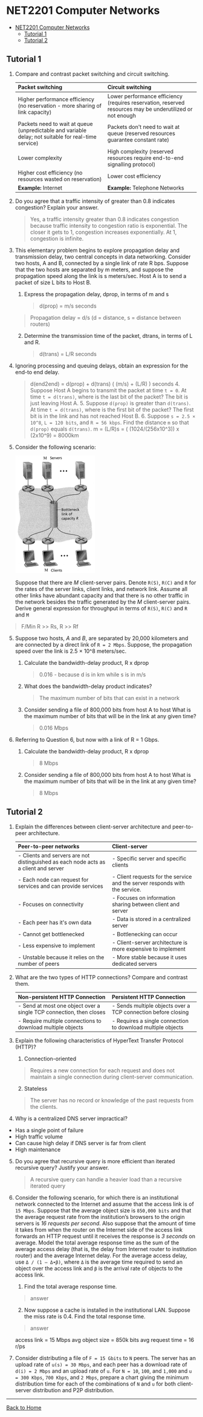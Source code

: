 # NET2201 Computer Networks

- [NET2201 Computer Networks](#net2201-computer-networks)
  - [Tutorial 1](#tutorial-1)
  - [Tutorial 2](#tutorial-2)

## Tutorial 1

1. Compare and contrast packet switching and circuit switching.

   | Packet switching                                                                                     | Circuit switching                                                                                         |
   | ---------------------------------------------------------------------------------------------------- | --------------------------------------------------------------------------------------------------------- |
   | Higher performance efficiency (no reservation - more sharing of link capacity)                       | Lower performance efficiency (requires reservation, reserved resources may be underutilized or not enough |
   | Packets need to wait at queue (unpredictable and variable delay; not suitable for real-time service) | Packets don't need to wait at queue (reserved resources guarantee constant rate)                          |
   | Lower complexity                                                                                     | High complexity (reserved resources require end-to-end signalling protocol)                               |
   | Higher cost efficiency (no resources wasted on reservation)                                          | Lower cost efficiency                                                                                     |
   | **Example:** Internet                                                                                | **Example:** Telephone Networks                                                                           |

2. Do you agree that a traffic intensity of greater than 0.8 indicates congestion? Explain your answer.
	> Yes, a traffic intensity greater than 0.8 indicates congestion because traffic intensity to congestion ratio is exponential. The closer it gets to 1, congestion increases exponentially. At 1, congestion is infinite.

3. This elementary problem begins to explore propagation delay and transmission delay, two central concepts in data networking. Consider two hosts, A and B, connected by a single link of rate R bps. Suppose that the two hosts are separated by m meters, and suppose the propagation speed along the link is s meters/sec. Host A is to send a packet of size L bits to Host B.
	1. Express the propagation delay, dprop, in terms of m and s
		> d(prop) = m/s seconds
    > Propagation delay = d/s (d = distance, s = distance between routers)
	2. Determine the transmission time of the packet, dtrans, in terms of L and R.
		> d(trans) = L/R seconds
  3. Ignoring processing and queuing delays, obtain an expression for the end-to end delay.
		> d(end2end) = d(prop) + d(trans) ( (m/s) + (L/R) ) seconds
	4. Suppose Host A begins to transmit the packet at time `t = 0`. At time `t = d(trans)`, where is the last bit of the packet?
		> The bit is just leaving Host A.
	5. Suppose `d(prop)` is greater than `d(trans)`. At time `t = d(trans)`, where is the first bit of the packet?
		> The first bit is in the link and has not reached Host B.
	6. Suppose `s = 2.5 × 10^8`, `L = 120 bits`, and `R = 56 kbps`. Find the distance `m` so that `d(prop)` equals `d(trans)`.
		> m = (L/R)s = ( (1024/(256x10^3)) x (2x10^9) = 8000km

4. Consider the following scenario:

    ![](./assets/net2201-tut1a.png)

    Suppose that there are *M* client-server pairs. Denote `R(S)`, `R(C)` and `R` for the rates of the server links, client links, and network link. Assume all other links have abundant capacity and that there is no other traffic in the network besides the traffic generated by the *M* client-server pairs. Derive general expression for throughput in terms of `R(S)`, `R(C)` and `R` and `M`

  > F/Min R >> Rs, R >> Rf

5. Suppose two hosts, *A* and *B*, are separated by 20,000 kilometers and are connected by a direct link of `R = 2 Mbps`. Suppose, the propagation speed over the link is 2.5 × 10^8 meters/sec.
	1. Calculate the bandwidth-delay product, R x dprop
		> 0.016 - because d is in km while s is in m/s
	2. What does the bandwidth-delay product indicates?
		> The maximum number of bits that can exist in a network
	3. Consider sending a file of 800,000 bits from host A to host What is the maximum number of bits that will be in the link at any given time?
		> 0.016 Mbps

6. Referring to Question 6, but now with a link of R = 1 Gbps.
	1. Calculate the bandwidth-delay product, R x dprop
		> 8 Mbps
	2. Consider sending a file of 800,000 bits from host A to host What is the maximum number of bits that will be in the link at any given time?
		> 8 Mbps


## Tutorial 2

1. Explain the differences between client-server architecture and peer-to-peer architecture.

   | Peer-to-peer networks                                                                | Client-server                                                               |
   | ------------------------------------------------------------------------------------ | --------------------------------------------------------------------------- |
   | - Clients and servers are not distinguished as each node acts as a client and server | - Specific server and specific clients                                      |
   | - Each node can request for services and can provide services                        | - Client requests for the service and the server responds with the service. |
   | - Focuses on connectivity                                                            | - Focuses on information sharing between client and server                  |
   | - Each peer has it's own data                                                        | - Data is stored in a centralized server                                    |
   | - Cannot get bottlenecked                                                            | - Bottlenecking can occur                                                   |
   | - Less expensive to implement                                                        | - Client-server architecture is more expensive to implement                 |
   | - Unstable because it relies on the number of peers                                  | - More stable because it uses dedicated servers                             |

2. What are the two types of HTTP connections? Compare and contrast them.

   | Non-persistent HTTP Connection                                      | Persistent HTTP Connection                                    |
   | ------------------------------------------------------------------- | ------------------------------------------------------------- |
   | - Send at most one object over a single TCP connection, then closes | - Sends multiple objects over a TCP connection before closing |
   | - Require multiple connections to download multiple objects         | - Requires a single connection to download multiple objects   |

3. Explain the following characteristics of HyperText Transfer Protocol (HTTP)?
	1. Connection-oriented
	> Requires a new connection for each request and does not maintain a single connection during client-server communication.
	2. Stateless
   > The server has no record or knowledge of the past requests from the clients.

4. Why is a centralized DNS server impractical?
  - Has a single point of failure
  - High traffic volume
  - Can cause high delay if DNS server is far from client
  - High maintenance

5. Do you agree that recursive query is more efficient than iterated recursive query? Justify your answer.
   > A recursive query can handle a heavier load than a recursive iterated query

6. Consider the following scenario, for which there is an institutional network connected to the Internet and assume that the access link is of `15 Mbps`. Suppose that the average object size is `850,000 bits` and that the average request rate from the institution’s browsers to the origin servers is *16 requests per second*. Also suppose that the amount of time it takes from when the router on the Internet side of the access link forwards an HTTP request until it receives the response is *3 seconds* on average. Model the total average response time as the sum of the average access delay (that is, the delay from Internet router to institution router) and the average Internet delay. For the average access delay, use `Δ / (1 ‒ Δ∙β)`, where `Δ` is the average time required to send an object over the access link and `β` is the arrival rate of objects to the access link.
	1. Find the total average response time.
   > answer
	2. Now suppose a cache is installed in the institutional LAN. Suppose the miss rate is 0.4. Find the total response time.
   > answer

   access link = 15 Mbps
avg object size = 850k bits
avg request time = 16 r/ps

7. Consider distributing a file of `F = 15 Gbits` to `N` peers. The server has an upload rate of `u(s) = 30 Mbps`, and each peer has a download rate of `d(i) = 2 Mbps` and an upload rate of `u`. For `N = 10`, `100`, and `1,000` and `u = 300 Kbps`, `700 Kbps`, and `2 Mbps`, prepare a chart giving the minimum distribution time for each of the combinations of `N` and `u` for both client-server distribution and P2P distribution.

---

[Back to Home](index.md)
